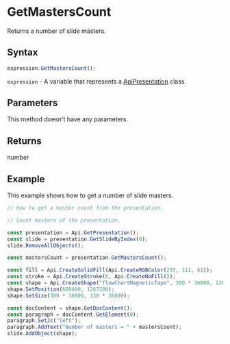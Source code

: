 # GetMastersCount

Returns a number of slide masters.

## Syntax

```javascript
expression.GetMastersCount();
```

`expression` - A variable that represents a [ApiPresentation](../ApiPresentation.md) class.

## Parameters

This method doesn't have any parameters.

## Returns

number

## Example

This example shows how to get a number of slide masters.

```javascript editor-pptx
// How to get a master count from the presentation.

// Count masters of the presentation.

const presentation = Api.GetPresentation();
const slide = presentation.GetSlideByIndex(0);
slide.RemoveAllObjects();

const mastersCount = presentation.GetMastersCount();

const fill = Api.CreateSolidFill(Api.CreateRGBColor(255, 111, 61));
const stroke = Api.CreateStroke(0, Api.CreateNoFill());
const shape = Api.CreateShape("flowChartMagneticTape", 300 * 36000, 130 * 36000, fill, stroke);
shape.SetPosition(608400, 1267200);
shape.SetSize(300 * 36000, 130 * 36000);

const docContent = shape.GetDocContent();
const paragraph = docContent.GetElement(0);
paragraph.SetJc("left");
paragraph.AddText("Number of masters = " + mastersCount);
slide.AddObject(shape);

```
